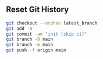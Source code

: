 ## Reset Git History

```bash
git checkout --orphan latest_branch 
git add -A
git commit -am "init [skip ci]"
git branch -D main
git branch -m main
git push -f origin main
```